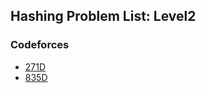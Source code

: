 ## Hashing Problem List: Level2


### Codeforces
- [271D](/problem-solving/string/hashing/l2-cf-271D)
- [835D](/problem-solving/string/hashing/l2-cf-835D)


